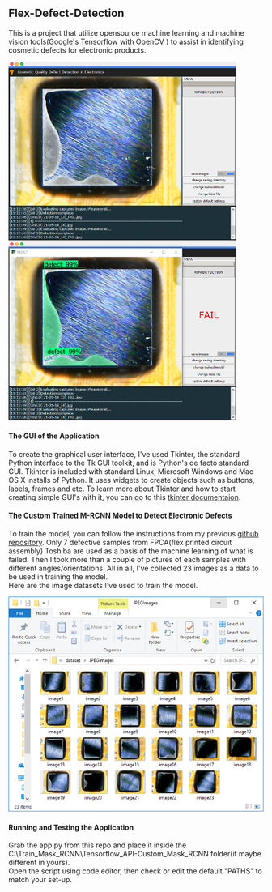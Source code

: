 ## Flex-Defect-Detection

This is a project that utilize opensource machine learning and machine vision tools(Google's Tensorflow with OpenCV ) to assist in identifying cosmetic defects for electronic products.

<img src="https://github.com/jericovalino/Flex-Defect-Detection/blob/master/assets/detection.PNG" alt="GUI" width="450"/>
<img src="https://github.com/jericovalino/Flex-Defect-Detection/blob/master/assets/detection1.PNG" alt="GUI" width="450"/>

#### The GUI of the Application
To create the graphical user interface, I've used Tkinter, the standard Python interface to the Tk GUI toolkit, and is Python's de facto standard GUI. Tkinter is included with standard Linux, Microsoft Windows and Mac OS X installs of Python.
It uses widgets to create objects such as buttons, labels, frames and etc. To learn more about Tkinter and how to start creating simple GUI's with it, you can go to this [tkinter documentaion](https://docs.python.org/3/library/tk.html).

#### The Custom Trained M-RCNN Model to Detect Electronic Defects
To train the model, you can follow the instructions from my previous [github repository](https://github.com/jericovalino/Train_Mask_RCNN).
Only 7 defective samples from FPCA(flex printed circuit assembly) Toshiba are used as a basis of the machine learning of what is failed. Then I took more than a couple of pictures of each samples with different angles/orientations. All in all, I've collected 23 images as a data to be used in training the model. <br/>
Here are the image datasets I've used to train the model. 

<img src="https://github.com/jericovalino/Flex-Defect-Detection/blob/master/assets/images.PNG" alt="GUI" width="600"/>

#### Running and Testing the Application
Grab the app.py from this repo and place it inside the C:\Train_Mask_RCNN\Tensorflow_API-Custom_Mask_RCNN folder(it maybe different in yours). <br/>
Open the script using code editor, then check or edit the default "PATHS" to match your set-up.
